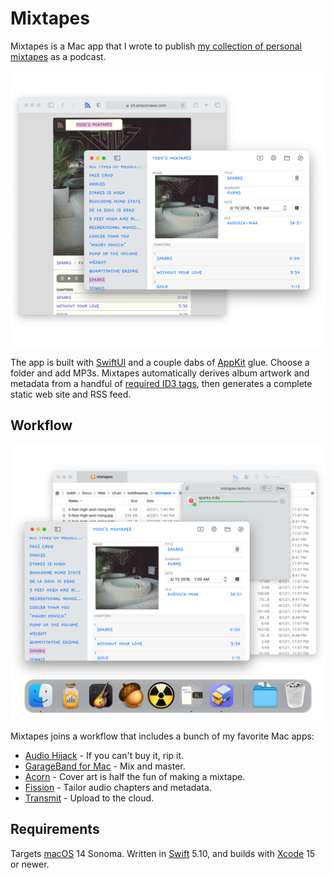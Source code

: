 # Mixtapes

Mixtapes is a Mac app that I wrote to publish [my collection of personal mixtapes](https://s3.amazonaws.com/toddheasley/mixtapes/index.html) as a podcast. 

![](docs/mixtapes.png)

The app is built with [SwiftUI](https://developer.apple.com/xcode/swiftui) and a couple dabs of [AppKit](https://developer.apple.com/documentation/appkit) glue. Choose a folder and add MP3s. Mixtapes automatically derives album artwork and metadata from a handful of [required ID3 tags](mixtapes/README.md), then generates a complete static web site and RSS feed.

## Workflow

![](docs/mixtapes-workflow.png)

Mixtapes joins a workflow that includes a bunch of my favorite Mac apps:

* [Audio Hijack](https://www.rogueamoeba.com/audiohijack) - If you can't buy it, rip it.
* [GarageBand for Mac](https://www.apple.com/mac/garageband) - Mix and master.
* [Acorn](https://flyingmeat.com/acorn) - Cover art is half the fun of making a mixtape.
* [Fission](https://www.rogueamoeba.com/fission) - Tailor audio chapters and metadata.
* [Transmit](https://panic.com/transmit) - Upload to the cloud.

## Requirements

Targets [macOS](https://developer.apple.com/macos) 14 Sonoma. Written in [Swift](https://developer.apple.com/documentation/swift) 5.10, and builds with [Xcode](https://developer.apple.com/xcode) 15 or newer.
